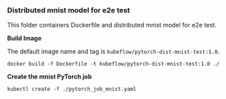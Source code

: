### Distributed mnist model for e2e test

This folder containers Dockerfile and distributed mnist model for e2e test.

**Build Image**

The default image name and tag is `kubeflow/pytorch-dist-mnist-test:1.0`.

```shell
docker build -f Dockerfile -t kubeflow/pytorch-dist-mnist-test:1.0 ./
```

**Create the mnist PyTorch job**

```
kubectl create -f ./pytorch_job_mnist.yaml
```


